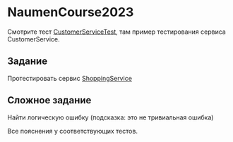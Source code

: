 # NaumenCourse2023

Смотрите тест [CustomerServiceTest](src/test/java/CustomerServiceTest.java), там пример тестирования сервиса CustomerService.

## Задание

Протестировать сервис [ShoppingService](src/main/java/shopping/ShoppingService.java)

## Сложное задание

Найти логическую ошибку (подсказка: это не тривиальная ошибка)

Все пояснения у соответствующих тестов.